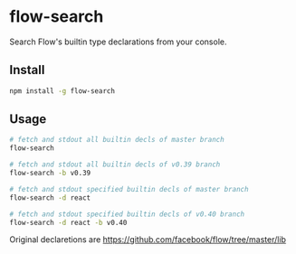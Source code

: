 # flow-search

Search Flow's builtin type declarations from your console.

## Install
```sh
npm install -g flow-search
```

## Usage
```sh
# fetch and stdout all builtin decls of master branch
flow-search

# fetch and stdout all builtin decls of v0.39 branch
flow-search -b v0.39

# fetch and stdout specified builtin decls of master branch
flow-search -d react

# fetch and stdout specified builtin decls of v0.40 branch
flow-search -d react -b v0.40
```

Original declaretions are https://github.com/facebook/flow/tree/master/lib

